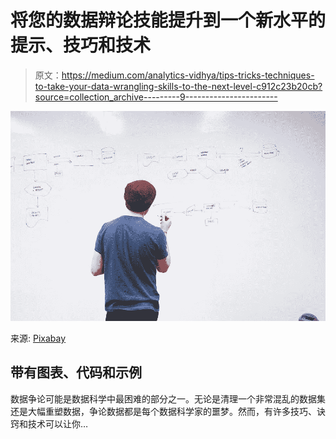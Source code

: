 # 将您的数据辩论技能提升到一个新水平的提示、技巧和技术

> 原文：<https://medium.com/analytics-vidhya/tips-tricks-techniques-to-take-your-data-wrangling-skills-to-the-next-level-c912c23b20cb?source=collection_archive---------9----------------------->

![](img/f316cb2b5a32a1086cb41403b18da79e.png)

来源: [Pixabay](https://pixabay.com/photos/whiteboard-man-presentation-write-849810/)

## 带有图表、代码和示例

数据争论可能是数据科学中最困难的部分之一。无论是清理一个非常混乱的数据集还是大幅重塑数据，争论数据都是每个数据科学家的噩梦。然而，有许多技巧、诀窍和技术可以让你…